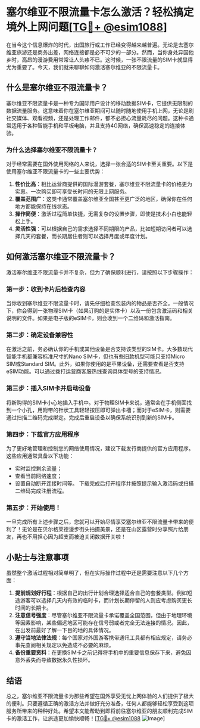 # 塞尔维亚不限流量卡怎么激活？轻松搞定境外上网问题[[TG💪+ @esim1088](https://t.me/s/esim1088)]

在当今这个信息爆炸的时代，出国旅行或工作已经变得越来越普遍。无论是去塞尔维亚旅游还是商务出差，网络连接都是必不可少的一部分。然而，当你身处异国他乡时，高昂的漫游费用常常让人头疼不已。这时候，一张不限流量的SIM卡就显得尤为重要了。今天，我们就来聊聊如何激活塞尔维亚的不限流量卡。

## 什么是塞尔维亚不限流量卡？

塞尔维亚不限流量卡是一种专为国际用户设计的移动数据SIM卡，它提供无限制的数据流量服务。这意味着你在塞尔维亚期间可以随时随地使用手机上网，无论是刷社交媒体、观看视频，还是处理工作邮件，都不必担心流量耗尽的问题。这种卡通常适用于各种智能手机和平板电脑，并且支持4G网络，确保高速稳定的连接体验。

### 为什么选择塞尔维亚不限流量卡？

对于经常需要在国外使用网络的人来说，选择一张合适的SIM卡至关重要。以下是使用塞尔维亚不限流量卡的一些主要优势：

1. **性价比高**：相比运营商提供的国际漫游套餐，塞尔维亚不限流量卡的价格更为实惠。一次购买即可享受长时间的无限上网服务。
2. **覆盖范围广**：这类卡通常覆盖塞尔维亚全国甚至更广泛的地区，确保你在任何地方都能保持在线状态。
3. **操作简便**：激活过程简单快捷，无需复杂的设置步骤，即使是技术小白也能轻松上手。
4. **灵活性强**：可以根据自己的需求选择不同期限的产品，比如短期访问者可以选择几天的套餐，而长期居住者则可以选择月度或年度计划。

## 如何激活塞尔维亚不限流量卡？

激活塞尔维亚不限流量卡并不复杂，但为了确保顺利进行，请按照以下步骤操作：

### 第一步：收到卡片后检查内容

当你收到塞尔维亚不限流量卡时，请先仔细检查包装内的物品是否齐全。一般情况下，你会得到一张物理SIM卡（如果订购的是实体卡）以及一份包含激活码和相关说明的文件。如果是电子版的eSIM卡，则会收到一个二维码和激活指南。

### 第二步：确定设备兼容性

在激活之前，务必确认你的手机或其他设备是否支持该类型的SIM卡。大多数现代智能手机都兼容标准尺寸的Nano SIM卡，但也有些旧款机型可能只支持Micro SIM或Standard SIM。此外，如果你使用的是苹果设备，还需要查看是否支持eSIM功能。可以通过拨打运营商客服热线查询具体型号的支持情况。

### 第三步：插入SIM卡并启动设备

将新购得的SIM卡小心地插入手机中。对于物理SIM卡来说，通常会在手机侧面找到一个小孔，用附带的针状工具轻轻按压即可弹出卡槽；而对于eSIM卡，则需要通过扫描二维码完成绑定。完成后重启设备以确保系统识别到新的SIM卡。

### 第四步：下载官方应用程序

为了更好地管理和控制您的网络使用情况，建议下载发行商提供的官方应用程序。这些应用通常具备以下功能：
- 实时监控剩余流量；
- 查看当前网络速度；
- 设置自动断开连接时间等。
下载完成后打开程序并按照提示输入激活码或扫描二维码完成注册流程。

### 第五步：开始使用！

一旦完成所有上述步骤之后，您就可以开始尽情享受塞尔维亚不限流量卡带来的便利了！无论是在贝尔格莱德漫步街头拍摄美景，还是在山区露营时分享照片给朋友，再也不用担心因为超支而被迫关闭数据开关啦！

## 小贴士与注意事项

虽然整个激活过程相对简单明了，但在实际操作过程中还是需要注意以下几个方面：

1. **提前规划好行程**：根据自己的出行计划合理选择适合自己的套餐类型。例如短途游客可以选择几天内有效的临时卡，而计划长期停留的人则应考虑购买更长时间的长期卡。
2. **注意信号强度**：尽管塞尔维亚不限流量卡承诺覆盖全国范围，但由于地理环境等因素影响，某些偏远地区可能存在信号弱或者完全无法连接的情况。因此，在出发前最好了解一下目的地的具体情况。
3. **遵守当地法律法规**：每个国家对外国游客携带通讯工具都有相应规定，请务必事先查阅相关规定以免造成不必要的麻烦。
4. **备份重要资料**：在更换SIM卡之前记得将手机中的重要信息保存下来，避免因意外丢失而导致数据永久性损坏。

## 结语

总之，塞尔维亚不限流量卡为那些希望在国外享受无忧上网体验的人们提供了极大的便利。只要遵循正确的激活方法并做好充分准备，任何人都能够轻松享受到这项服务所带来的种种好处。希望本文能帮助到即将前往塞尔维亚的朋友顺利完成SIM卡的激活工作，让旅途更加愉快顺畅！[[TG💪+ @esim1088](https://t.me/s/esim1088) ![Image](https://i.postimg.cc/4NQfJmqS/Snipaste-2025-05-13-00-14-12.png)]